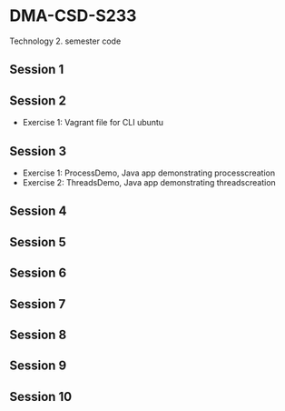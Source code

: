 # DMA-CSD-S233
Technology 2. semester code<br>
<h2>Session 1</h2>
<h2>Session 2</h2>
<ul>
  <li>Exercise 1: Vagrant file for CLI ubuntu</li>
</ul>
<h2>Session 3</h2>
<ul>
  <li>Exercise 1: ProcessDemo, Java app demonstrating processcreation</li>
  <li>Exercise 2: ThreadsDemo, Java app demonstrating threadscreation</li>
</ul>
<h2>Session 4</h2>
<h2>Session 5</h2>
<h2>Session 6</h2>
<h2>Session 7</h2>
<h2>Session 8</h2>
<h2>Session 9</h2>
<h2>Session 10</h2>
